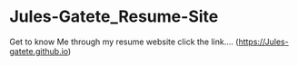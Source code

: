 
# Jules-Gatete_Resume-Site
Get to know Me through my resume website click the link....
(https://Jules-gatete.github.io)
